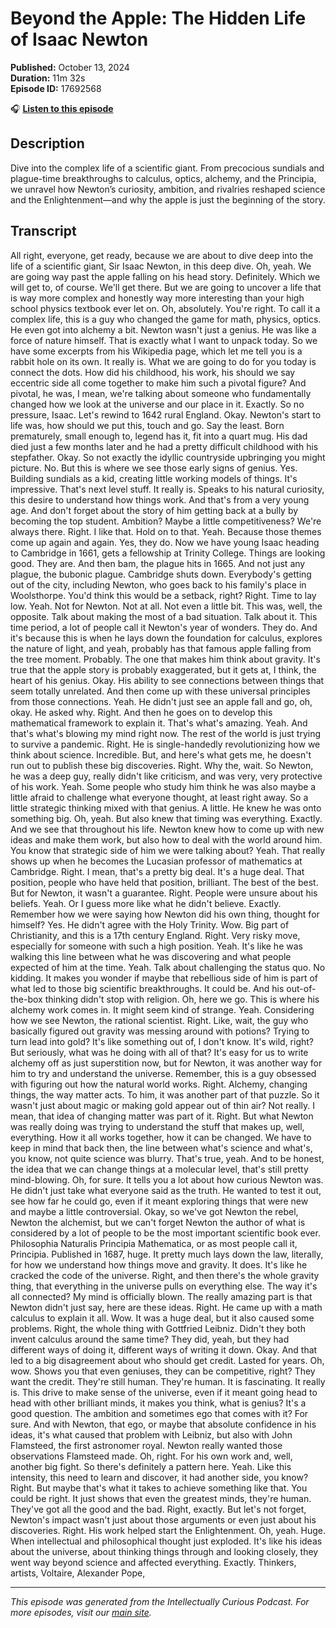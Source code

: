 # Beyond the Apple: The Hidden Life of Isaac Newton

**Published:** October 13, 2024  
**Duration:** 11m 32s  
**Episode ID:** 17692568

🎧 **[Listen to this episode](https://intellectuallycurious.buzzsprout.com/2529712/episodes/17692568-beyond-the-apple-the-hidden-life-of-isaac-newton)**

## Description

Dive into the complex life of a scientific giant. From precocious sundials and plague-time breakthroughs to calculus, optics, alchemy, and the Principia, we unravel how Newton’s curiosity, ambition, and rivalries reshaped science and the Enlightenment—and why the apple is just the beginning of the story.

## Transcript

All right, everyone, get ready, because we are about to dive deep into the life of a scientific giant, Sir Isaac Newton, in this deep dive. Oh, yeah. We are going way past the apple falling on his head story. Definitely. Which we will get to, of course. We'll get there. But we are going to uncover a life that is way more complex and honestly way more interesting than your high school physics textbook ever let on. Oh, absolutely. You're right. To call it a complex life, this is a guy who changed the game for math, physics, optics. He even got into alchemy a bit. Newton wasn't just a genius. He was like a force of nature himself. That is exactly what I want to unpack today. So we have some excerpts from his Wikipedia page, which let me tell you is a rabbit hole on its own. It really is. What we are going to do for you today is connect the dots. How did his childhood, his work, his should we say eccentric side all come together to make him such a pivotal figure? And pivotal, he was, I mean, we're talking about someone who fundamentally changed how we look at the universe and our place in it. Exactly. So no pressure, Isaac. Let's rewind to 1642 rural England. Okay. Newton's start to life was, how should we put this, touch and go. Say the least. Born prematurely, small enough to, legend has it, fit into a quart mug. His dad died just a few months later and he had a pretty difficult childhood with his stepfather. Okay. So not exactly the idyllic countryside upbringing you might picture. No. But this is where we see those early signs of genius. Yes. Building sundials as a kid, creating little working models of things. It's impressive. That's next level stuff. It really is. Speaks to his natural curiosity, this desire to understand how things work. And that's from a very young age. And don't forget about the story of him getting back at a bully by becoming the top student. Ambition? Maybe a little competitiveness? We're always there. Right. I like that. Hold on to that. Yeah. Because those themes come up again and again. Yes, they do. Now we have young Isaac heading to Cambridge in 1661, gets a fellowship at Trinity College. Things are looking good. They are. And then bam, the plague hits in 1665. And not just any plague, the bubonic plague. Cambridge shuts down. Everybody's getting out of the city, including Newton, who goes back to his family's place in Woolsthorpe. You'd think this would be a setback, right? Right. Time to lay low. Yeah. Not for Newton. Not at all. Not even a little bit. This was, well, the opposite. Talk about making the most of a bad situation. Talk about it. This time period, a lot of people call it Newton's year of wonders. They do. And it's because this is when he lays down the foundation for calculus, explores the nature of light, and yeah, probably has that famous apple falling from the tree moment. Probably. The one that makes him think about gravity. It's true that the apple story is probably exaggerated, but it gets at, I think, the heart of his genius. Okay. His ability to see connections between things that seem totally unrelated. And then come up with these universal principles from those connections. Yeah. He didn't just see an apple fall and go, oh, okay. He asked why. Right. And then he goes on to develop this mathematical framework to explain it. That's what's amazing. Yeah. And that's what's blowing my mind right now. The rest of the world is just trying to survive a pandemic. Right. He is single-handedly revolutionizing how we think about science. Incredible. But, and here's what gets me, he doesn't run out to publish these big discoveries. Right. Why the, wait. So Newton, he was a deep guy, really didn't like criticism, and was very, very protective of his work. Yeah. Some people who study him think he was also maybe a little afraid to challenge what everyone thought, at least right away. So a little strategic thinking mixed with that genius. A little. He knew he was onto something big. Oh, yeah. But also knew that timing was everything. Exactly. And we see that throughout his life. Newton knew how to come up with new ideas and make them work, but also how to deal with the world around him. You know that strategic side of him we were talking about? Yeah. That really shows up when he becomes the Lucasian professor of mathematics at Cambridge. Right. I mean, that's a pretty big deal. It's a huge deal. That position, people who have held that position, brilliant. The best of the best. But for Newton, it wasn't a guarantee. Right. People were unsure about his beliefs. Yeah. Or I guess more like what he didn't believe. Exactly. Remember how we were saying how Newton did his own thing, thought for himself? Yes. He didn't agree with the Holy Trinity. Wow. Big part of Christianity, and this is a 17th century England. Right. Very risky move, especially for someone with such a high position. Yeah. It's like he was walking this line between what he was discovering and what people expected of him at the time. Yeah. Talk about challenging the status quo. No kidding. It makes you wonder if maybe that rebellious side of him is part of what led to those big scientific breakthroughs. It could be. And his out-of-the-box thinking didn't stop with religion. Oh, here we go. This is where his alchemy work comes in. It might seem kind of strange. Yeah. Considering how we see Newton, the rational scientist. Right. Like, wait, the guy who basically figured out gravity was messing around with potions? Trying to turn lead into gold? It's like something out of, I don't know. It's wild, right? But seriously, what was he doing with all of that? It's easy for us to write alchemy off as just superstition now, but for Newton, it was another way for him to try and understand the universe. Remember, this is a guy obsessed with figuring out how the natural world works. Right. Alchemy, changing things, the way matter acts. To him, it was another part of that puzzle. So it wasn't just about magic or making gold appear out of thin air? Not really. I mean, that idea of changing matter was part of it. Right. But what Newton was really doing was trying to understand the stuff that makes up, well, everything. How it all works together, how it can be changed. We have to keep in mind that back then, the line between what's science and what's, you know, not quite science was blurry. That's true, yeah. And to be honest, the idea that we can change things at a molecular level, that's still pretty mind-blowing. Oh, for sure. It tells you a lot about how curious Newton was. He didn't just take what everyone said as the truth. He wanted to test it out, see how far he could go, even if it meant exploring things that were new and maybe a little controversial. Okay, so we've got Newton the rebel, Newton the alchemist, but we can't forget Newton the author of what is considered by a lot of people to be the most important scientific book ever. Philosophia Naturalis Principia Mathematica, or as most people call it, Principia. Published in 1687, huge. It pretty much lays down the law, literally, for how we understand how things move and gravity. It does. It's like he cracked the code of the universe. Right, and then there's the whole gravity thing, that everything in the universe pulls on everything else. The way it's all connected? My mind is officially blown. The really amazing part is that Newton didn't just say, here are these ideas. Right. He came up with a math calculus to explain it all. Wow. It was a huge deal, but it also caused some problems. Right, the whole thing with Gottfried Leibniz. Didn't they both invent calculus around the same time? They did, yeah, but they had different ways of doing it, different ways of writing it down. Okay. And that led to a big disagreement about who should get credit. Lasted for years. Oh, wow. Shows you that even geniuses, they can be competitive, right? They want the credit. They're still human. They're human. It is fascinating. It really is. This drive to make sense of the universe, even if it meant going head to head with other brilliant minds, it makes you think, what is genius? It's a good question. The ambition and sometimes ego that comes with it? For sure. And with Newton, that ego, or maybe that absolute confidence in his ideas, it's what caused that problem with Leibniz, but also with John Flamsteed, the first astronomer royal. Newton really wanted those observations Flamsteed made. Oh, right. For his own work and, well, another big fight. So there's definitely a pattern here. Yeah. Like this intensity, this need to learn and discover, it had another side, you know? Right. But maybe that's what it takes to achieve something like that. You could be right. It just shows that even the greatest minds, they're human. They've got all the good and the bad. Right, exactly. But let's not forget, Newton's impact wasn't just about those arguments or even just about his discoveries. Right. His work helped start the Enlightenment. Oh, yeah. Huge. When intellectual and philosophical thought just exploded. It's like his ideas about the universe, about thinking things through and looking closely, they went way beyond science and affected everything. Exactly. Thinkers, artists, Voltaire, Alexander Pope,

---
*This episode was generated from the Intellectually Curious Podcast. For more episodes, visit our [main site](https://intellectuallycurious.buzzsprout.com).*
